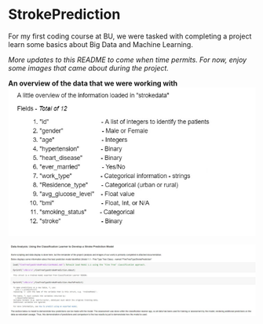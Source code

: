 # StrokePrediction
 For my first coding course at BU, we were tasked with completing a project learn some basics about Big Data and Machine Learning.

*More updates to this README to come when time permits. For now, enjoy some images that came about during the project.*

__An overview of the data that we were working with__
![Outline of the stroke dataset](https://github.com/pdvnny/StrokePrediction/blob/main/FieldsofStrokeDataTable.jpg)


![Some information about the model that I worked on](https://github.com/pdvnny/StrokePrediction/blob/main/ek125project-more-ML_Model_Info.jpg)
